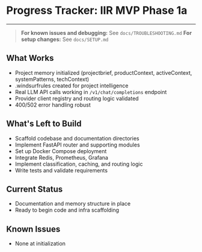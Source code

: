 # Progress Tracker: IIR MVP Phase 1a

---

> **For known issues and debugging:** See `docs/TROUBLESHOOTING.md`
> **For setup changes:** See `docs/SETUP.md`

## What Works
- Project memory initialized (projectbrief, productContext, activeContext, systemPatterns, techContext)
- .windsurfrules created for project intelligence
- Real LLM API calls working in `/v1/chat/completions` endpoint
- Provider client registry and routing logic validated
- 400/502 error handling robust

## What's Left to Build
- Scaffold codebase and documentation directories
- Implement FastAPI router and supporting modules
- Set up Docker Compose deployment
- Integrate Redis, Prometheus, Grafana
- Implement classification, caching, and routing logic
- Write tests and validate requirements

## Current Status
- Documentation and memory structure in place
- Ready to begin code and infra scaffolding

## Known Issues
- None at initialization
